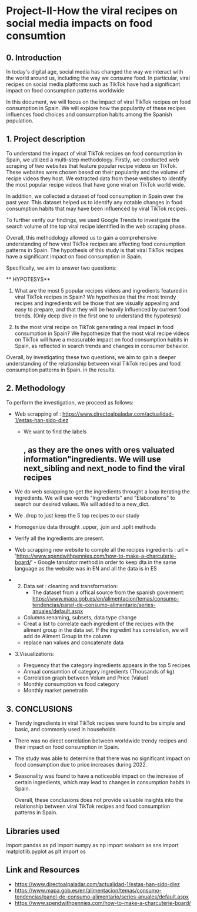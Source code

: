 # Project-II-How the viral recipes on social media impacts on food consumtion

## 0. Introduction

In today's digital age, social media has changed the way we interact with the world around us, including the way we consume food. In particular, viral recipes on social media platforms such as TikTok have had a significant impact on food consumption patterns worldwide.

In this document, we will focus on the impact of viral TikTok recipes on food consumption in Spain. We will explore how the popularity of these recipes influences food choices and consumption habits among the Spanish population.



## 1. Project description

To understand the impact of viral TikTok recipes on food consumption in Spain, we utilized a multi-step methodology. Firstly, we conducted web scraping of two websites that feature popular recipe videos on TikTok. These websites were chosen based on their popularity and the volume of recipe videos they host. We extracted data from these websites to identify the most popular recipe videos that have gone viral on TikTok world wide.

In addition, we collected a dataset of food consumption in Spain over the past year. This dataset helped us to identify any notable changes in food consumption habits that may have been influenced by viral TikTok recipes.

To further verify our findings, we used Google Trends to investigate the search volume of the top viral recipe identified in the web scraping phase. 

Overall, this methodology allowed us to gain a comprehensive understanding of how viral TikTok recipes are affecting food consumption patterns in Spain.
The hypothesis of this study is that viral TikTok recipes have a significant impact on food consumption in Spain. 

Specifically, we aim to answer two questions:

** HYPOTESYS**
1. What are the most 5 popular recipes videos and ingredients featured in viral TikTok recipes in Spain? We hypothesize that the most trendy recipes and ingredients will be those that are visually appealing and easy to prepare, and that they will be heavily influenced by current food trends. (Only deep dive in the first one to understand the hypotesys)

2. Is the most viral recipe on TikTok generating a real impact in food consumption in Spain? We hypothesize that the most viral recipe videos on TikTok will have a measurable impact on food consumption habits in Spain, as reflected in search trends and changes in consumer behavior.

Overall, by investigating these two questions, we aim to gain a deeper understanding of the relationship between viral TikTok recipes and food consumption patterns in Spain. in the results.

## 2. Methodology

To perform the investigation, we proceed as follows:

  - Web scrapping of : https://www.directoalpaladar.com/actualidad-1/estas-han-sido-diez
    -  We want to find the labels <h2>, as they are the ones with ores valuated information"ingredients. We will use next_sibling and next_node to find the viral recipes 
   - We do web scrapping to get the ingredients throught a loop iterating the ingredients.  We will use words "Ingredients" and "Elaborations" to search our desired values. We will added to a new_dict.
   - We .drop to just keep the 5 top recipes to our study
   - Homogenize data throught .upper, .join and .split methods
   - Verify all the ingredients are present.
   - Web scrapping new website to comple all the recipes ingredients : url = 'https://www.spendwithpennies.com/how-to-make-a-charcuterie-board/'
    - Google tanslator method in order to keep dta in the same language as the website was in EN and all the data is in ES


- 2. Data set : cleaning and transformation:
     - The dataset from a offical source from the spanish goverment: https://www.mapa.gob.es/en/alimentacion/temas/consumo-tendencias/panel-de-consumo-alimentario/series-anuales/default.aspx
    - Columns renaming, subsets, data type change
    - Creat a list to correlate each ingredient of the recipes with the aliment group in the data set. If the ingredint has correlation, we will add de Aliment Group in the column
    - replace nan values and concatenate data
    
    
- 3.Visualizations:
    - Frequency that the category ingredients appears in the top 5 recipes
    - Annual consumtion of category ingredients (Thousands of kg)
    - Correlation graph between Volum and Price (Value)
    - Monthly consumption vs food category
    - Monthly market penetratin

## 3. CONCLUSIONS
    
- Trendy ingredients in viral TikTok recipes were found to be simple and basic, and commonly used in households.
- There was no direct correlation between worldwide trendy recipes and their impact on food consumption in Spain.
- The study was able to determine that there was no significant impact on food consumption due to price increases during 2022.
- Seasonality was found to have a noticeable impact on the increase of certain ingredients, which may lead to changes in consumption habits in Spain.

  Overall, these conclusions does not provide valuable insights into the relationship between viral TikTok recipes and food consumption patterns in Spain.



## Libraries used
import pandas as pd
import numpy as np
import seaborn as sns
import matplotlib.pyplot as plt
import os


## Link and Resources
-  https://www.directoalpaladar.com/actualidad-1/estas-han-sido-diez
-  https://www.mapa.gob.es/en/alimentacion/temas/consumo-tendencias/panel-de-consumo-alimentario/series-anuales/default.aspx
-  https://www.spendwithpennies.com/how-to-make-a-charcuterie-board/
